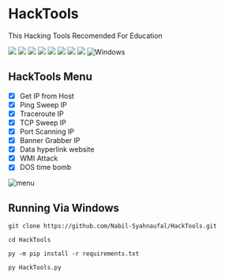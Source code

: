 # HackTools
This Hacking Tools Recomended For Education


![](https://img.shields.io/github/license/Nabil-Syahnaufal/HackTools)
![](https://img.shields.io/github/issues/Nabil-Syahnaufal/HackTools)
![](https://img.shields.io/github/issues-closed/Nabil-Syahnaufal/HackTools)
![](https://img.shields.io/badge/Python-3-blue)
![](https://img.shields.io/github/forks/Nabil-Syahnaufal/HackTools)
![](https://img.shields.io/github/stars/Nabil-Syahnaufal/HackTools)
![](https://img.shields.io/github/last-commit/Nabil-Syahnaufal/HackTools)
![](https://img.shields.io/badge/platform-windows)
![Windows](https://img.icons8.com/color/30/windows-10.png)


## HackTools Menu 
- [x] Get IP from Host
- [X] Ping Sweep IP
- [X] Traceroute IP
- [x] TCP Sweep IP
- [X] Port Scanning IP
- [X] Banner Grabber IP
- [x] Data hyperlink website
- [X] WMI Attack
- [X] DOS time bomb

![menu](https://user-images.githubusercontent.com/97229948/173289867-7c4834be-7e3d-4eb1-975c-295fd0d96ca1.png)


## Running Via Windows
    git clone https://github.com/Nabil-Syahnaufal/HackTools.git
    
    cd HackTools
    
    py -m pip install -r requirements.txt
    
    py HackTools.py
    
